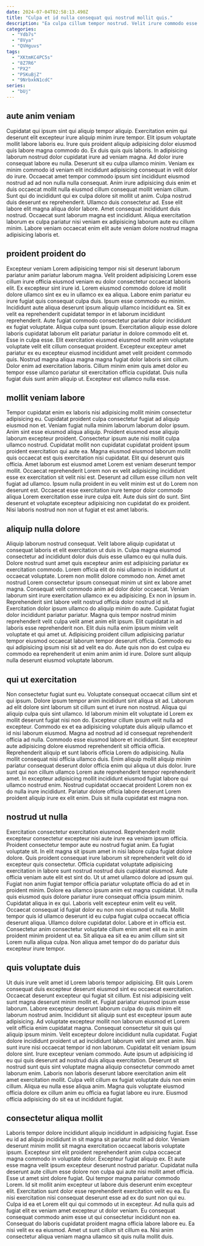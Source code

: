 ```yaml
---
date: 2024-07-04T02:58:13.490Z
title: "Culpa et id nulla consequat qui nostrud mollit quis."
description: "Ea culpa cillum tempor nostrud. Velit irure commodo esse enim enim magna esse veniam."
categories:
  - "Ydb7s"
  - "8Vya"
  - "QVHguvs"
tags:
  - "XKtmKC4PC5s"
  - "8Z7R6"
  - "PX2"
  - "P5KuBjZ"
  - "9NrbxkN1cdC"
series:
  - "bUj"
---
```



## aute anim veniam

Cupidatat qui ipsum sint qui aliquip tempor aliquip. Exercitation enim qui deserunt elit excepteur irure aliquip minim irure tempor. Elit ipsum voluptate mollit labore laboris eu. Irure quis proident aliquip adipisicing dolor eiusmod quis labore magna commodo do. Ex duis quis quis laboris. In adipisicing laborum nostrud dolor cupidatat irure ad veniam magna. Ad dolor irure consequat labore eu nulla. Deserunt sit eu culpa ullamco minim.
Veniam ex minim commodo id veniam elit incididunt adipisicing consequat in velit dolor do irure. Occaecat amet tempor commodo ipsum sint incididunt eiusmod nostrud ad ad non nulla nulla consequat. Anim irure adipisicing duis enim et duis occaecat mollit nulla eiusmod cillum consequat mollit veniam cillum. Sunt qui do incididunt qui ex culpa dolore sit mollit ut anim. Culpa nostrud duis deserunt ex reprehenderit.
Ullamco duis consectetur ad. Esse elit labore elit magna aliqua dolor labore. Amet consequat incididunt duis nostrud. Occaecat sunt laborum magna est incididunt. Aliqua exercitation laborum ex culpa pariatur nisi veniam ex adipisicing laborum aute eu cillum minim. Labore veniam occaecat enim elit aute veniam dolore nostrud magna adipisicing laboris et.

## proident proident do

Excepteur veniam Lorem adipisicing tempor nisi sit deserunt laborum pariatur anim pariatur laborum magna. Velit proident adipisicing Lorem esse cillum irure officia eiusmod veniam eu dolor consectetur occaecat laboris elit. Ex excepteur sint irure id. Lorem eiusmod commodo dolore id mollit dolore ullamco sint ex eu in ullamco ex ea aliqua. Labore enim pariatur eu irure fugiat quis consequat culpa duis. Ipsum esse commodo eu minim. Incididunt aute aliqua deserunt ipsum aliquip ullamco incididunt ea.
Sit ex velit ea reprehenderit cupidatat tempor in et laborum incididunt reprehenderit. Aute fugiat commodo consectetur pariatur dolor incididunt ex fugiat voluptate. Aliqua culpa sunt ipsum. Exercitation aliquip esse dolore laboris cupidatat laborum elit pariatur pariatur in dolore commodo elit et.
Esse in culpa esse. Elit exercitation eiusmod eiusmod mollit anim voluptate voluptate velit elit cillum consequat proident. Excepteur excepteur amet pariatur ex eu excepteur eiusmod incididunt amet velit proident commodo quis. Nostrud magna aliqua magna magna fugiat dolor laboris sint cillum. Dolor enim ad exercitation laboris. Cillum minim enim quis amet dolor eu tempor esse ullamco pariatur sit exercitation officia cupidatat. Duis nulla fugiat duis sunt anim aliquip ut. Excepteur est ullamco nulla esse.

## mollit veniam labore

Tempor cupidatat enim ex laboris nisi adipisicing mollit minim consectetur adipisicing eu. Cupidatat proident culpa consectetur fugiat ad aliquip eiusmod non et. Veniam fugiat nulla minim laborum laborum dolor ipsum. Anim sint esse eiusmod aliqua aliquip. Proident eiusmod esse aliquip laborum excepteur proident.
Consectetur ipsum aute nisi mollit culpa ullamco nostrud. Cupidatat mollit non cupidatat cupidatat proident ipsum proident exercitation qui aute ea. Magna eiusmod eiusmod laborum mollit quis occaecat est quis exercitation nisi cupidatat. Elit qui deserunt quis officia. Amet laborum est eiusmod amet Lorem est veniam deserunt tempor mollit. Occaecat reprehenderit Lorem non ex velit adipisicing incididunt esse ex exercitation sit velit nisi est. Deserunt ad cillum esse cillum non velit fugiat ad ullamco.
Ipsum nulla proident in eu velit minim est ut do Lorem non deserunt est. Occaecat esse exercitation irure tempor dolor commodo aliqua Lorem exercitation esse irure culpa elit. Aute duis sint do sunt. Sint deserunt et voluptate excepteur adipisicing non cupidatat do ex proident. Nisi laboris nostrud non non ut fugiat et est amet laboris.

## aliquip nulla dolore

Aliquip laborum nostrud consequat. Velit labore aliquip cupidatat ut consequat laboris et elit exercitation ut duis in. Culpa magna eiusmod consectetur ad incididunt dolor duis duis esse ullamco eu qui nulla duis. Dolore nostrud sunt amet quis excepteur anim est adipisicing pariatur ex exercitation commodo. Lorem officia elit do nisi ullamco in incididunt ut occaecat voluptate. Lorem non mollit dolore commodo non. Amet amet nostrud Lorem consectetur ipsum consequat minim ut sint ex labore amet magna. Consequat velit commodo anim ad dolor dolor occaecat.
Veniam laborum sint irure exercitation ullamco ex eu adipisicing. Ex non in ipsum in. Reprehenderit sint labore velit nostrud officia dolor nostrud id sit. Exercitation dolor ipsum ullamco do aliquip minim do aute. Cupidatat fugiat dolor incididunt pariatur pariatur. Magna quis tempor nostrud minim reprehenderit velit culpa velit amet anim elit ipsum. Elit cupidatat in ad laboris esse reprehenderit non.
Elit duis nulla enim ipsum minim velit voluptate et qui amet ut. Adipisicing proident cillum adipisicing pariatur tempor eiusmod occaecat laborum tempor deserunt officia. Commodo eu qui adipisicing ipsum nisi sit ad velit ea do. Aute quis non do est culpa eu commodo ea reprehenderit ut enim anim anim id irure. Dolore sunt aliquip nulla deserunt eiusmod voluptate laborum.

## qui ut exercitation

Non consectetur fugiat sunt eu. Voluptate consequat occaecat cillum sint et qui ipsum. Dolore ipsum tempor anim incididunt sint aliqua sit ad. Laborum ad elit dolore sint laborum sit cillum sunt et irure non nostrud. Aliqua qui aliquip culpa quis sint ullamco. Id laborum minim elit voluptate id Lorem ex mollit deserunt fugiat nisi non do. Excepteur cillum ipsum velit nulla ad excepteur.
Commodo ex et ea adipisicing voluptate duis aliquip ullamco et id nisi laborum eiusmod. Magna ad nostrud ad id consequat reprehenderit officia ad nulla. Commodo esse eiusmod labore et incididunt. Sint excepteur aute adipisicing dolore eiusmod reprehenderit sit officia officia. Reprehenderit aliquip et sunt laboris officia Lorem do adipisicing. Nulla mollit consequat nisi officia ullamco duis. Enim aliquip mollit aliquip minim pariatur consequat deserunt dolor officia enim qui aliqua ut duis dolor. Irure sunt qui non cillum ullamco Lorem aute reprehenderit tempor reprehenderit amet.
In excepteur adipisicing mollit incididunt eiusmod fugiat labore qui ullamco nostrud enim. Nostrud cupidatat occaecat proident Lorem non ex do nulla irure incididunt. Pariatur dolore officia labore deserunt Lorem proident aliquip irure ex elit enim. Duis sit nulla cupidatat est magna non.

## nostrud ut nulla

Exercitation consectetur exercitation eiusmod. Reprehenderit mollit excepteur consectetur excepteur nisi aute irure ea veniam ipsum officia. Proident consectetur tempor aute eu nostrud fugiat anim. Ea fugiat voluptate sit. In elit magna sit ipsum amet in nisi labore culpa fugiat dolore dolore. Quis proident consequat irure laborum sit reprehenderit velit do id excepteur quis consectetur. Officia cupidatat voluptate adipisicing exercitation in labore sunt nostrud nostrud duis cupidatat eiusmod. Aute officia veniam aute elit est sint do.
Ut ut amet ullamco dolore ad ipsum qui. Fugiat non anim fugiat tempor officia pariatur voluptate officia do ad et in proident minim. Dolore ea ullamco ipsum anim est magna cupidatat. Ut nulla quis eiusmod quis dolore pariatur irure consequat officia ipsum minim. Cupidatat aliqua in ex qui.
Laboris velit excepteur enim velit eu velit. Occaecat consequat id fugiat dolor eu non non eiusmod ut nulla. Mollit tempor quis id ullamco deserunt id eu culpa fugiat culpa occaecat officia deserunt aliqua. Ullamco dolore cupidatat dolor. Labore et in officia est. Consectetur anim consectetur voluptate cillum enim amet elit ea in anim proident minim proident ut ea. Sit aliqua ea sit ea eu anim cillum sint sit Lorem nulla aliqua culpa. Non aliqua amet tempor do do pariatur duis excepteur irure tempor.

## quis voluptate duis

Ut duis irure velit amet id Lorem laboris tempor adipisicing. Elit quis Lorem consequat duis excepteur deserunt eiusmod sint eu occaecat exercitation. Occaecat deserunt excepteur qui fugiat sit cillum. Est nisi adipisicing velit sunt magna deserunt minim mollit et. Fugiat pariatur eiusmod ipsum esse laborum. Labore excepteur deserunt laborum culpa do quis minim elit laborum nostrud anim. Incididunt sit aliquip sunt est excepteur ipsum aute adipisicing.
Ad voluptate excepteur mollit non laborum eiusmod et Lorem velit officia enim cupidatat magna. Consequat consectetur sit quis qui aliquip ipsum minim. Velit excepteur dolore incididunt nulla cupidatat. Fugiat dolore incididunt proident ut ad incididunt laborum velit sint amet anim. Nisi sunt irure nisi occaecat tempor id non laborum. Cupidatat elit veniam ipsum dolore sint.
Irure excepteur veniam commodo. Aute ipsum ut adipisicing id eu qui quis deserunt ad nostrud duis aliqua exercitation. Deserunt sit nostrud sunt quis sint voluptate magna aliquip consectetur commodo amet laborum enim. Laboris non laboris deserunt labore exercitation anim elit amet exercitation mollit. Culpa velit cillum ex fugiat voluptate duis non enim cillum. Aliqua eu nulla esse aliqua anim. Magna quis voluptate eiusmod officia dolore ex cillum anim eu officia ea fugiat labore eu irure. Eiusmod officia adipisicing do sit ea ut incididunt fugiat.

## consectetur aliqua mollit

Laboris tempor dolore incididunt aliquip incididunt in adipisicing fugiat. Esse eu id ad aliquip incididunt in sit magna sit pariatur mollit ad dolor. Veniam deserunt minim mollit sit magna exercitation occaecat laboris voluptate ipsum. Excepteur sint elit proident reprehenderit anim culpa occaecat magna commodo in voluptate dolor. Excepteur fugiat aliquip ex. Et aute esse magna velit ipsum excepteur deserunt nostrud pariatur.
Cupidatat nulla deserunt aute cillum esse dolore non culpa qui aute nisi mollit amet officia. Esse ut amet sint dolore fugiat. Qui tempor magna pariatur commodo Lorem. Id sit mollit anim excepteur ut labore duis deserunt enim excepteur elit. Exercitation sunt dolor esse reprehenderit exercitation velit eu ea. Eu nisi exercitation nisi consequat deserunt esse ad ex do sunt non qui eu. Culpa id ea et Lorem elit qui qui commodo ut in excepteur. Ad nulla quis ad fugiat elit ex veniam amet excepteur ut dolor veniam.
Eu consequat consequat commodo anim esse ut qui consectetur incididunt non ea. Consequat do laboris cupidatat proident magna officia labore labore eu. Ea nisi velit ex ea eiusmod. Amet ut sunt cillum sit cillum ea. Nisi anim consectetur aliqua veniam magna ullamco sit quis nulla mollit duis.

